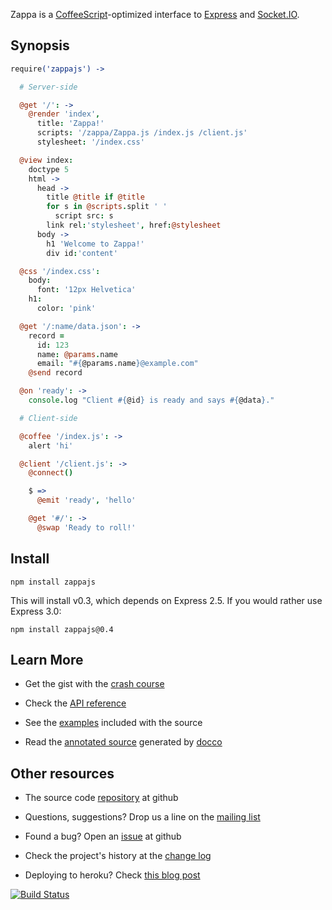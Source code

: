 Zappa is a [CoffeeScript](http://coffeescript.org)-optimized interface to [Express](http://expressjs.com) and [Socket.IO](http://socket.io).

## Synopsis

```coffee
require('zappajs') ->

  # Server-side

  @get '/': ->
    @render 'index',
      title: 'Zappa!'
      scripts: '/zappa/Zappa.js /index.js /client.js'
      stylesheet: '/index.css'

  @view index:
    doctype 5
    html ->
      head ->
        title @title if @title
        for s in @scripts.split ' '
          script src: s
        link rel:'stylesheet', href:@stylesheet
      body ->
        h1 'Welcome to Zappa!'
        div id:'content'

  @css '/index.css':
    body:
      font: '12px Helvetica'
    h1:
      color: 'pink'

  @get '/:name/data.json': ->
    record =
      id: 123
      name: @params.name
      email: "#{@params.name}@example.com"
    @send record

  @on 'ready': ->
    console.log "Client #{@id} is ready and says #{@data}."

  # Client-side

  @coffee '/index.js': ->
    alert 'hi'

  @client '/client.js': ->
    @connect()

    $ =>
      @emit 'ready', 'hello'

    @get '#/': ->
      @swap 'Ready to roll!'
```

## Install

    npm install zappajs

This will install v0.3, which depends on Express 2.5.
If you would rather use Express 3.0:

    npm install zappajs@0.4

## Learn More

- Get the gist with the [crash course](http://zappajs.com/guide)

- Check the [API reference](http://zappajs.com/api)

- See the [examples](https://github.com/zappajs/zappajs/tree/master/examples) included with the source

- Read the [annotated source](http://zappajs.com/source/zappa) generated by [docco](http://jashkenas.github.com/docco/)

## Other resources

- The source code [repository](http://github.com/zappajs/zappajs) at github

- Questions, suggestions? Drop us a line on the [mailing list](http://groups.google.com/group/zappajs)

- Found a bug? Open an [issue](http://github.com/zappajs/zappajs/issues) at github

- Check the project's history at the [change log](https://github.com/zappajs/zappajs/blob/master/CHANGELOG.md)

- Deploying to heroku? Check [this blog post](http://superbigtree.tumblr.com/post/20748825617/hosting-zappa-on-heroku)

[![Build Status](https://secure.travis-ci.org/zappajs/zappajs.png)](http://travis-ci.org/zappajs/zappajs)
